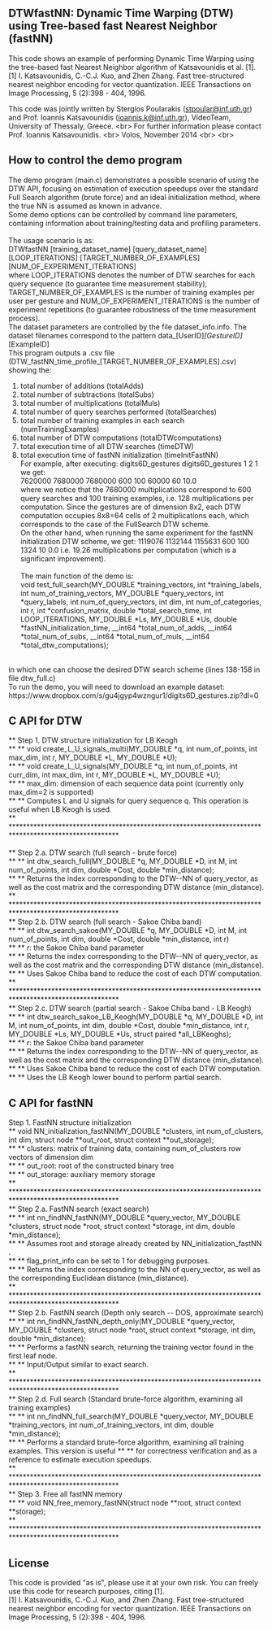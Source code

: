 ## DTWfastNN: Dynamic Time Warping (DTW) using Tree-based fast Nearest Neighbor (fastNN)
This code shows an example of performing Dynamic Time Warping using the tree-based fast Nearest Neighbor algorithm of Katsavounidis et al. [1].
[1] I. Katsavounidis, C.-C.J. Kuo, and Zhen Zhang. Fast tree-structured nearest neighbor encoding for vector quantization. 
IEEE Transactions on Image Processing, 5 (2):398 - 404, 1996.

This code was jointly written by Stergios Poularakis (stpoular@inf.uth.gr) and
Prof. Ioannis Katsavounidis (ioannis.k@inf.uth.gr), VideoTeam, University of Thessaly, Greece. <br\>
For further information please contact Prof. Ioannis Katsavounidis. <br\>
Volos, November 2014 <br\> <br\>


## How to control the demo program
The demo program (main.c) demonstrates a possible scenario of using the DTW API, focusing on estimation of execution speedups over 
the standard Full Search algorithm (brute force) and an ideal initialization method, where the true NN is assumed as known in advance.
<br />
Some demo options can be controlled by command line parameters, containing information about training/testing data and profiling parameters. 
<br /><br />
The usage scenario is as:<br />
DTWfastNN [training_dataset_name] [query_dataset_name] [LOOP_ITERATIONS] [TARGET_NUMBER_OF_EXAMPLES] [NUM_OF_EXPERIMENT_ITERATIONS]
<br />
where LOOP_ITERATIONS denotes the number of DTW searches for each query sequence (to guarantee time measurement stability), 
TARGET_NUMBER_OF_EXAMPLES is the number of training examples per user per gesture and NUM_OF_EXPERIMENT_ITERATIONS is the number of experiment 
repetitions (to guarantee robustness of the time measurement process).
<br />
The dataset parameters are controlled by the file dataset_info.info. The dataset filenames correspond to the pattern data_[UserID]_[GestureID]_[ExampleID]
<br />
This program outputs a .csv file (DTW_fastNN_time_profile_[TARGET_NUMBER_OF_EXAMPLES].csv) showing the:<br />
1. total number of additions (totalAdds)<br />
2. total number of subtractions (totalSubs)<br />
3. total number of multiplications (totalMuls)<br />
4. total number of query searches performed (totalSearches)<br />
5. total number of training examples in each search (numTrainingExamples)<br />
6. total number of DTW computations (totalDTWcomputations)<br />
7. total execution time of all DTW searches (timeDTW)<br />
8. total execution time of fastNN initialization (timeInitFastNN)<br />
For example, after executing: digits6D_gestures digits6D_gestures 1 2 1 we get:<br />
7620000 7680000 7680000 600 100 60000 60 10.0<br />
where we notice that the 7680000 multiplications correspond to 600 query searches and 100 training examples,
i.e. 128 multiplications per computation. Since the gestures are of dimension 8x2,
each DTW computation occupies 8x8=64 cells of 2 multiplications each, which corresponds
to the case of the FullSearch DTW scheme. <br />
On the other hand, when running the same experiment for the fastNN initialization DTW scheme, 
we get: 1119076 1132144 1155631 600 100 1324 10 0.0
i.e. 19.26 multiplications per computation (which is a significant improvement).
<br /><br />
The main function of the demo is: <br />
void test_full_search(MY_DOUBLE *training_vectors, int *training_labels, int num_of_training_vectors, MY_DOUBLE *query_vectors, int *query_labels, int num_of_query_vectors, int dim, int num_of_categories, int r, int *confusion_matrix, double *total_search_time, int LOOP_ITERATIONS, MY_DOUBLE *Ls, MY_DOUBLE *Us, double *fastNN_initialization_time, __int64 *total_num_of_adds, __int64 *total_num_of_subs, __int64 *total_num_of_muls, __int64 *total_dtw_computations);
<br />
in which one can choose the desired DTW search scheme (lines 138-158 in file dtw_full.c) <br />
To run the demo, you will need to download an example dataset: https://www.dropbox.com/s/gu4jgyp4wzngur1/digits6D_gestures.zip?dl=0


## C API for DTW
** Step 1. DTW structure initialization for LB Keogh <br/>
** ** void create_L_U_signals_multi(MY_DOUBLE *q, int num_of_points, int max_dim, int r, MY_DOUBLE *L, MY_DOUBLE *U); <br/>
** ** void create_L_U_signals(MY_DOUBLE *q, int num_of_points, int curr_dim, int max_dim, int r, MY_DOUBLE *L, MY_DOUBLE *U); <br/>
** ** max_dim: dimension of each sequence data point (currently only max_dim=2 is supported) <br/>
** ** Computes L and U signals for query sequence q. This operation is useful when LB Keogh is used. <br/>
** ****************************************************************************************************** <br/> <br/>
** Step 2.a. DTW search (full search - brute force) <br/>
** ** int dtw_search_full(MY_DOUBLE *q, MY_DOUBLE *D, int M, int num_of_points, int dim, double *Cost, double *min_distance); <br/>
** ** Returns the index corresponding to the DTW--NN of query_vector, as well as the cost matrix and the corresponding DTW distance (min_distance). <br/>
** ****************************************************************************************************** <br/>
** Step 2.b. DTW search (full search - Sakoe Chiba band) <br/>
** ** int dtw_search_sakoe(MY_DOUBLE *q, MY_DOUBLE *D, int M, int num_of_points, int dim, double *Cost, double *min_distance, int r) <br/>
** ** r: the Sakoe Chiba band parameter <br/>
** ** Returns the index corresponding to the DTW--NN of query_vector, as well as the cost matrix and the corresponding DTW distance (min_distance). <br/>
** ** Uses Sakoe Chiba band to reduce the cost of each DTW computation. <br/>
** ****************************************************************************************************** <br/>
** Step 2.c. DTW search (partial search - Sakoe Chiba band - LB Keogh) <br/>
** ** int dtw_search_sakoe_LB_Keogh(MY_DOUBLE *q, MY_DOUBLE *D, int M, int num_of_points, int dim, double *Cost, double *min_distance, int r, MY_DOUBLE *Ls, MY_DOUBLE *Us, struct paired *all_LBKeoghs); <br/>
** ** r: the Sakoe Chiba band parameter <br/>
** ** Returns the index corresponding to the DTW--NN of query_vector, as well as the cost matrix and the corresponding DTW distance (min_distance). <br/>
** ** Uses Sakoe Chiba band to reduce the cost of each DTW computation. <br/>
** ** Uses the LB Keogh lower bound to perform partial search. <br/>


## C API for fastNN
Step 1. FastNN structure initialization <br/>
** void NN_initialization_fastNN(MY_DOUBLE *clusters, int num_of_clusters, int dim, struct node **out_root, struct context **out_storage); <br/>
** ** clusters: matrix of training data, containing num_of_clusters row vectors of dimension dim <br/>
** ** out_root: root of the constructed binary tree <br/>
** ** out_storage: auxiliary memory storage <br/>
** ****************************************************************************************************** <br/>
** Step 2.a. FastNN search (exact search) <br/>
** ** int nn_findNN_fastNN(MY_DOUBLE *query_vector, MY_DOUBLE *clusters, struct node *root, struct context *storage, int dim, double *min_distance); <br/>
** ** Assumes root and storage already created by NN_initialization_fastNN . <br/>
** ** flag_print_info can be set to 1 for debugging purposes. <br/>
** ** Returns the index corresponding to the NN of query_vector, as well as the corresponding Euclidean distance (min_distance). <br/>
** ****************************************************************************************************** <br/>
** Step 2.b. FastNN search (Depth only search -- DOS, approximate search) <br/>
** ** int nn_findNN_fastNN_depth_only(MY_DOUBLE *query_vector, MY_DOUBLE *clusters, struct node *root, struct context *storage, int dim, double *min_distance); <br/>
** ** Performs a fastNN search, returning the training vector found in the first leaf node. <br/>
** ** Input/Output similar to exact search. <br/>
** ****************************************************************************************************** <br/>
** Step 2.d. Full search (Standard brute-force algorithm, examining all training examples) <br/>
** ** int nn_findNN_full_search(MY_DOUBLE *query_vector, MY_DOUBLE *training_vectors, int num_of_training_vectors, int dim, double *min_distance); <br/>
** ** Performs a standard brute-force algorithm, examining all training examples. This version is useful
** ** for correctness verification and as a reference to estimate execution speedups. <br/>
** ****************************************************************************************************** <br/>
** Step 3. Free all fastNN memory <br/>
** ** void NN_free_memory_fastNN(struct node **root, struct context **storage); <br/>
** ****************************************************************************************************** <br/>

## License
This code is provided "as is", please use it at your own risk. You can freely use this code for research purposes, citing [1]. <br/>
[1] I. Katsavounidis, C.-C.J. Kuo, and Zhen Zhang. Fast tree-structured nearest neighbor encoding for vector quantization. IEEE Transactions on Image Processing, 5 (2):398 - 404, 1996.


